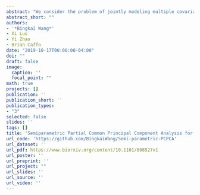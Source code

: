 ```yaml
---
abstract: "We consider the problem of jointly modeling multiple covariance matrices by partial common principal component analysis (PCPCA), which assumes a proportion of eigenvectors to be shared across covariance matrices and the rest to be individual specific. This paper proposes consistent estimators of shared eigenvectors (called CPCs) in PCPCA as the number of matrices or the number of samples to estimate each matrix goes to infinity. We prove such asymptotic results without making any assumptions on the ranks of the CPC-related eigenvalues. When the number of samples goes to infinity, our result does not require the data to be Gaussian distributed. Furthermore, this paper introduces a sequential testing procedure to identify the number of shared eigenvectors in PCPCA. In simulation studies, our method shows higher accuracy in estimating CPCs than competing methods. Applied to a motor-task functional magnetic resonance imaging data set, our estimator identifies meaningful brain networks that are consistent with current scientific understandings."
abstract_short: ""
authors:
- '*Bingkai Wang*'
- Xi Luo
- Yi Zhao
- Brian Caffo
date: "2019-10-17T00:00:00-04:00"
doi: ""
draft: false
image:
  caption: ''
  focal_point: ""
math: true
projects: []
publication: ''
publication_short: ''
publication_types:
- "3"
selected: false
slides: ''
tags: []
title: 'Semiparametric Partial Common Principal Component Analysis for Covariance Matrices'
url_code: 'https://github.com/BingkaiWang/Semi-parametric-PCPCA'
url_dataset: ''
url_pdf: https://www.biorxiv.org/content/10.1101/808527v1
url_poster: ''
url_preprint: ''
url_project: ""
url_slides: ''
url_source: ''
url_video: ''
---
```

